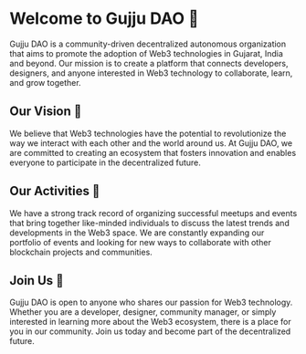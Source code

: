 # Welcome to Gujju DAO 🚀 

Gujju DAO is a community-driven decentralized autonomous organization that aims to promote the adoption of Web3 technologies in Gujarat, India and beyond. Our mission is to create a platform that connects developers, designers, and anyone interested in Web3 technology to collaborate, learn, and grow together.

## Our Vision 🔮

We believe that Web3 technologies have the potential to revolutionize the way we interact with each other and the world around us. At Gujju DAO, we are committed to creating an ecosystem that fosters innovation and enables everyone to participate in the decentralized future.

## Our Activities 💼

We have a strong track record of organizing successful meetups and events that bring together like-minded individuals to discuss the latest trends and developments in the Web3 space. We are constantly expanding our portfolio of events and looking for new ways to collaborate with other blockchain projects and communities.

## Join Us 🤝

Gujju DAO is open to anyone who shares our passion for Web3 technology. Whether you are a developer, designer, community manager, or simply interested in learning more about the Web3 ecosystem, there is a place for you in our community. Join us today and become part of the decentralized future.
